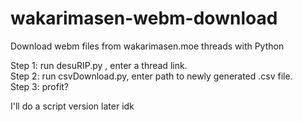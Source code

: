 # wakarimasen-webm-download
Download webm files from wakarimasen.moe threads with Python

Step 1: run desuRIP.py , enter a thread link. \
Step 2: run csvDownload.py, enter path to newly generated .csv file. \
Step 3: profit? 

I'll do a script version later idk
